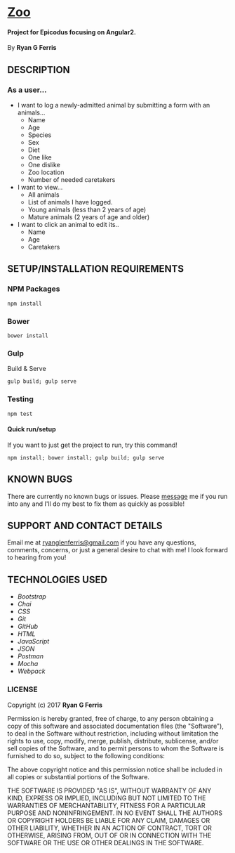 # [Zoo](https://github.com/ryanglenferris/zoo.git)

#### Project for Epicodus focusing on Angular2.

By **Ryan G Ferris**

## DESCRIPTION
### As a user…
* I want to log a newly-admitted animal by submitting a form with an animals...
  * Name
  * Age
  * Species
  * Sex
  * Diet
  * One like
  * One dislike
  * Zoo location
  * Number of needed caretakers
* I want to view... 
  * All animals
  * List of animals I have logged.
  * Young animals (less than 2 years of age)
  * Mature animals (2 years of age and older)
* I want to click an animal to edit its..
  * Name
  * Age
  * Caretakers

## SETUP/INSTALLATION REQUIREMENTS
### NPM Packages
```
npm install
```
### Bower
```
bower install
```
### Gulp
Build & Serve
```
gulp build; gulp serve
```
### Testing
```
npm test
```

#### Quick run/setup
If you want to just get the project to run, try this command!
```
npm install; bower install; gulp build; gulp serve
```
## KNOWN BUGS

There are currently no known bugs or issues. Please [message](mailto:ryanglenferris@gmail.com) me if you run into any and I'll do my best to fix them as quickly as possible!

## SUPPORT AND CONTACT DETAILS

Email me at [ryanglenferris@gmail.com](mailto:ryanglenferris@gmail.com) if you have any questions, comments, concerns, or just a general desire to chat with me! I look forward to hearing from you!

## TECHNOLOGIES USED

* _Bootstrap_
* _Chai_
* _CSS_
* _Git_
* _GitHub_
* _HTML_
* _JavaScript_
* _JSON_
* _Postman_
* _Mocha_
* _Webpack_

### LICENSE

Copyright (c) 2017 **Ryan G Ferris**

Permission is hereby granted, free of charge, to any person obtaining a copy of this software and associated documentation files (the "Software"), to deal in the Software without restriction, including without limitation the rights to use, copy, modify, merge, publish, distribute, sublicense, and/or sell copies of the Software, and to permit persons to whom the Software is furnished to do so, subject to the following conditions:

The above copyright notice and this permission notice shall be included in all copies or substantial portions of the Software.

THE SOFTWARE IS PROVIDED "AS IS", WITHOUT WARRANTY OF ANY KIND, EXPRESS OR IMPLIED, INCLUDING BUT NOT LIMITED TO THE WARRANTIES OF MERCHANTABILITY, FITNESS FOR A PARTICULAR PURPOSE AND NONINFRINGEMENT. IN NO EVENT SHALL THE AUTHORS OR COPYRIGHT HOLDERS BE LIABLE FOR ANY CLAIM, DAMAGES OR OTHER LIABILITY, WHETHER IN AN ACTION OF CONTRACT, TORT OR OTHERWISE, ARISING FROM, OUT OF OR IN CONNECTION WITH THE SOFTWARE OR THE USE OR OTHER DEALINGS IN THE SOFTWARE.
